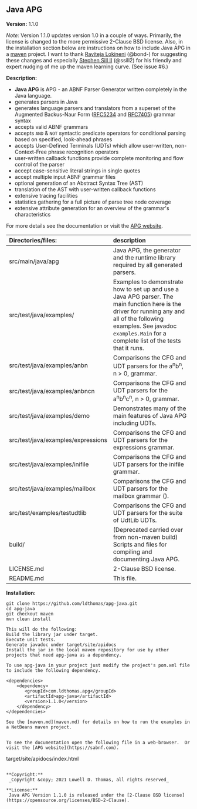 ﻿## Java APG

**Version:** 1.1.0

*Note:* Version 1.1.0 updates version 1.0 in a couple of ways. Primarily, the license is changed to the more permissive 2-Clause BSD license. Also, in the installation section below are instructions on how to include Java APG in a [maven](https://maven.apache.org/) project. I want to thank [Raviteja Lokineni](https://github.com/bond-) (@bond-) for suggesting these changes and especially [Stephen Sill II](https://github.com/ssill2) (@ssill2) for his friendly and expert nudging of me up the maven learning curve. (See issue #6.)

**Description:**

<ul><li><b>Java APG</b> is APG - an ABNF Parser Generator written completely in the Java language.
</li>
<li>generates parsers in Java
</li>
<li>generates language parsers and translators from a superset of the Augmented Backus-Naur Form (<a href="https://tools.ietf.org/html/rfc5234">RFC5234</a> and <a href="https://tools.ietf.org/html/rfc7405">RFC7405</a>) grammar syntax
</li>
<li>accepts valid ABNF grammars
</li>
<li>accepts <code>AND</code> & <code>NOT</code> syntactic predicate operators for conditional parsing based on specified, look-ahead phrases
</li>
<li>accepts User-Defined Terminals (UDTs) which allow user-written, non-Context-Free phrase recognition operators
</li>
<li>user-written callback functions provide complete monitoring and flow control of the parser</li>
<li>accept case-sensitive literal strings in single quotes</li>
<li>accept multiple input ABNF grammar files</li>
<li>optional generation of an Abstract Syntax Tree (AST)</li>
<li>translation of the AST with user-written callback functions</li>
<li>extensive tracing facilities</li>
<li>statistics gathering for a full picture of parse tree node coverage</li>
<li>extensive attribute generation for an overview of the grammar's characteristics</li>
</ul>
For more details see the documentation or visit the <a href="https://sabnf.com">APG website</a>.

| Directories/files:       | description                                                                                                                                                                                                                         |
| :----------------------- | :---------------------------------------------------------------------------------------------------------------------------------------------------------------------------------------------------------------------------------- |
| src/main/java/apg                  | Java APG, the generator and the runtime library required by all generated parsers.                                                                                                                                                  |
| src/test/java/examples/            | Examples to demonstrate how to set up and use a Java APG parser. The main function here is the driver for running any and all of the following examples. See javadoc `examples.Main` for a complete list of the tests that it runs. |
| src/test/java/examples/anbn        | Comparisons the CFG and UDT parsers for the a<sup>n</sup>b<sup>n</sup>, n > 0, grammar.                                                                                                                                             |
| src/test/java/examples/anbncn      | Comparisons the CFG and UDT parsers for the a<sup>n</sup>b<sup>n</sup>c<sup>n</sup>, n > 0, grammar.                                                                                                                                |
| src/test/java/examples/demo        | Demonstrates many of the main features of Java APG including UDTs.                                                                                                                                                                  |
| src/test/java/examples/expressions | Comparisons the CFG and UDT parsers for the expressions grammar.                                                                                                                                                                    |
| src/test/java/examples/inifile     | Comparisons the CFG and UDT parsers for the inifile grammar.                                                                                                                                                                        |
| src/test/java/examples/mailbox     | Comparisons the CFG and UDT parsers for the mailbox grammar ().                                                                                                                                                                     |
| src/test/examples/testudtlib  | Comparisons the CFG and UDT parsers for the suite of UdtLib UDTs.                                                                                                                                                                   |
| build/                        | (Deprecated carried over from non-maven build) Scripts and files for compiling and documenting Java APG.                                                                                                                                                                           |
| LICENSE.md                  | 2-Clause BSD license.                                                                                                                                                                                        |
| README.md                | This file.                                                                                                                                                                                                                          |

**Installation:**

```
git clone https://github.com/ldthomas/apg-java.git
cd apg-java
git checkout maven
mvn clean install

```
```
This will do the following:
Build the library jar under target.
Execute unit tests.
Generate javadoc under target/site/apidocs
Install the jar in the local maven repository for use by other projects that need apg-java as a dependency.
```
```
To use apg-java in your project just modify the project's pom.xml file to include the following dependency.

<dependencies>
    <dependency>
       <groupId>com.ldthomas.apg</groupId>
       <artifactId>apg-java</artifactId>
       <version>1.1.0</version>
    </dependency>
</dependencies>
```
``` 
See the [maven.md](maven.md) for details on how to run the examples in a NetBeans maven project.


To see the documentation open the following file in a web-browser.  Or visit the [APG website](https://sabnf.com).

```
target/site/apidocs/index.html
```

**Copyright:**  
 _Copyright &copy; 2021 Lowell D. Thomas, all rights reserved_

**License:**  
 Java APG Version 1.1.0 is released under the [2-Clause BSD license](https://opensource.org/licenses/BSD-2-Clause).
